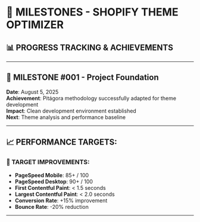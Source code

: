 # 🎯 MILESTONES - SHOPIFY THEME OPTIMIZER

## 📊 PROGRESS TRACKING & ACHIEVEMENTS

---

## 🚀 **MILESTONE #001** - Project Foundation
**Date**: August 5, 2025  
**Achievement**: Pitágora methodology successfully adapted for theme development  
**Impact**: Clean development environment established  
**Next**: Theme analysis and performance baseline  

---

## 📈 **PERFORMANCE TARGETS:**

### **🎯 TARGET IMPROVEMENTS:**
- **PageSpeed Mobile**: 85+ / 100
- **PageSpeed Desktop**: 90+ / 100
- **First Contentful Paint**: < 1.5 seconds
- **Largest Contentful Paint**: < 2.0 seconds
- **Conversion Rate**: +15% improvement
- **Bounce Rate**: -20% reduction

---
